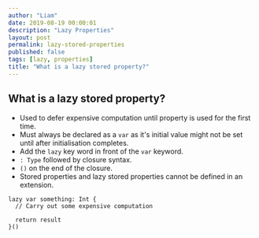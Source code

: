 ```yaml
---
author: "Liam"
date: 2019-08-19 00:00:01
description: "Lazy Properties"
layout: post
permalink: lazy-stored-properties
published: false
tags: [lazy, properties]
title: "What is a lazy stored property?"
---
```


## What is a lazy stored property?

- Used to defer expensive computation until property is used for the first time.
- Must always be declared as a `var` as it's initial value might not be set until after initialisation completes.
- Add the `lazy` key word in front of the `var` keyword.
- `: Type` followed by closure syntax.
- `()` on the end of the closure.
- Stored properties and lazy stored properties cannot be defined in an extension.

```
lazy var something: Int {
  // Carry out some expensive computation

  return result
}()
```

